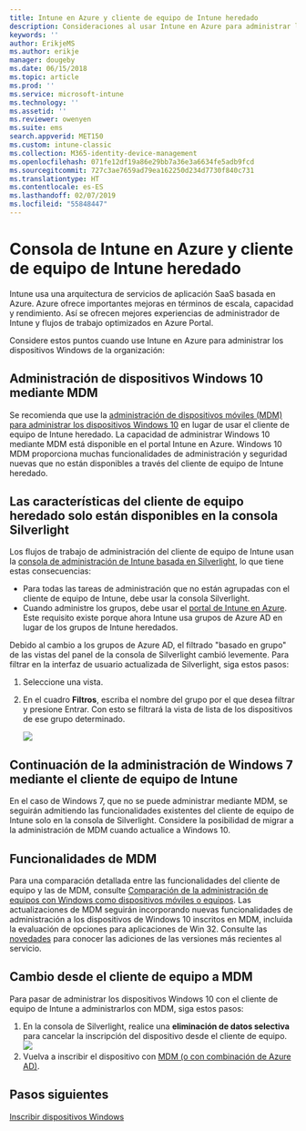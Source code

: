 ```yaml
---
title: Intune en Azure y cliente de equipo de Intune heredado
description: Consideraciones al usar Intune en Azure para administrar los dispositivos Windows de la organización.
keywords: ''
author: ErikjeMS
ms.author: erikje
manager: dougeby
ms.date: 06/15/2018
ms.topic: article
ms.prod: ''
ms.service: microsoft-intune
ms.technology: ''
ms.assetid: ''
ms.reviewer: owenyen
ms.suite: ems
search.appverid: MET150
ms.custom: intune-classic
ms.collection: M365-identity-device-management
ms.openlocfilehash: 071fe12df19a86e29bb7a36e3a6634fe5adb9fcd
ms.sourcegitcommit: 727c3ae7659ad79ea162250d234d7730f840c731
ms.translationtype: HT
ms.contentlocale: es-ES
ms.lasthandoff: 02/07/2019
ms.locfileid: "55848447"
---
```

# <a name="intune-on-azure-console-and-legacy-intune-pc-client"></a>Consola de Intune en Azure y cliente de equipo de Intune heredado

Intune usa una arquitectura de servicios de aplicación SaaS basada en Azure. Azure ofrece importantes mejoras en términos de escala, capacidad y rendimiento. Así se ofrecen mejores experiencias de administrador de Intune y flujos de trabajo optimizados en Azure Portal. 

Considere estos puntos cuando use Intune en Azure para administrar los dispositivos Windows de la organización:

## <a name="manage-windows-10-devices-by-using-mdm"></a>Administración de dispositivos Windows 10 mediante MDM

Se recomienda que use la [administración de dispositivos móviles (MDM) para administrar los dispositivos Windows 10](https://docs.microsoft.com/intune/device-restrictions-windows-10) en lugar de usar el cliente de equipo de Intune heredado. La capacidad de administrar Windows 10 mediante MDM está disponible en el portal Intune en Azure. Windows 10 MDM proporciona muchas funcionalidades de administración y seguridad nuevas que no están disponibles a través del cliente de equipo de Intune heredado.

## <a name="legacy-pc-client-features-are-only-available-in-the-silverlight-console"></a>Las características del cliente de equipo heredado solo están disponibles en la consola Silverlight

Los flujos de trabajo de administración del cliente de equipo de Intune usan la [consola de administración de Intune basada en Silverlight](https://manage.microsoft.com/), lo que tiene estas consecuencias:

- Para todas las tareas de administración que no están agrupadas con el cliente de equipo de Intune, debe usar la consola Silverlight.
- Cuando administre los grupos, debe usar el [portal de Intune en Azure](https://portal.azure.com/). Este requisito existe porque ahora Intune usa grupos de Azure AD en lugar de los grupos de Intune heredados. 

Debido al cambio a los grupos de Azure AD, el filtrado "basado en grupo" de las vistas del panel de la consola de Silverlight cambió levemente. Para filtrar en la interfaz de usuario actualizada de Silverlight, siga estos pasos:

1. Seleccione una vista.
2. En el cuadro **Filtros**, escriba el nombre del grupo por el que desea filtrar y presione Entrar. Con esto se filtrará la vista de lista de los dispositivos de ese grupo determinado.

   ![](media/intune-legacy-pc-client/image01.png)


## <a name="continue-to-manage-windows-7-by-using-intune-pc-client"></a>Continuación de la administración de Windows 7 mediante el cliente de equipo de Intune

En el caso de Windows 7, que no se puede administrar mediante MDM, se seguirán admitiendo las funcionalidades existentes del cliente de equipo de Intune solo en la consola de Silverlight. Considere la posibilidad de migrar a la administración de MDM cuando actualice a Windows 10.

## <a name="mdm-capabilities"></a>Funcionalidades de MDM

Para una comparación detallada entre las funcionalidades del cliente de equipo y las de MDM, consulte [Comparación de la administración de equipos con Windows como dispositivos móviles o equipos](pc-management-comparison.md). Las actualizaciones de MDM seguirán incorporando nuevas funcionalidades de administración a los dispositivos de Windows 10 inscritos en MDM, incluida la evaluación de opciones para aplicaciones de Win 32. Consulte las [novedades](https://docs.microsoft.com/intune/whats-new) para conocer las adiciones de las versiones más recientes al servicio.

## <a name="switch-from-pc-client-to-mdm"></a>Cambio desde el cliente de equipo a MDM

Para pasar de administrar los dispositivos Windows 10 con el cliente de equipo de Intune a administrarlos con MDM, siga estos pasos:

1. En la consola de Silverlight, realice una **eliminación de datos selectiva** para cancelar la inscripción del dispositivo desde el cliente de equipo.
  ![](media/intune-legacy-pc-client/image02.png)
2. Vuelva a inscribir el dispositivo con [MDM (o con combinación de Azure AD)](https://docs.microsoft.com/intune/windows-enroll). 

## <a name="next-steps"></a>Pasos siguientes
[Inscribir dispositivos Windows](https://docs.microsoft.com/intune/windows-enroll)

 
